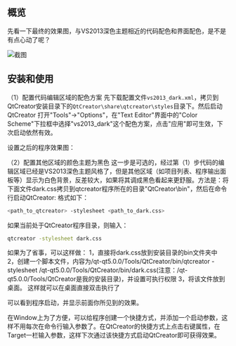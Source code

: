 ## 概览

先看一下最终的效果图，与VS2013深色主题相近的代码配色和界面配色，是不是有点心动了呢？

![截图](screenshot.png "效果图")

## 安装和使用

（1）配置代码编辑区域的配色方案
先下载配置文件`vs2013_dark.xml`，拷贝到QtCreator安装目录下的`QtCreator\share\qtcreator\styles`目录下。然后启动 QtCreator 打开"Tools"->"Options"，在"Text Editor"界面中的"Color Scheme"下拉框中选择"vs2013_dark"这个配色方案，点击"应用"即可生效，下次启动依然有效。
    
设置之后的程序效果图：

（2）配置其他区域的颜色主题为黑色
这一步是可选的，经过第（1）步代码的编辑区域已经是VS2013深色主题风格了，但是其他区域（如项目列表、程序输出面板等）显示为白色背景，反差较大，如果将其调成黑色看起来更舒服。方法是：将下面文件dark.css拷贝到qtcreator程序所在的目录"QtCreator\bin"，然后在命令行启动QtCreator:
格式如下：
```bash
<path_to_qtcreator> -stylesheet <path_to_dark.css>   
```

如果当前处于QtCreator程序目录，则输入：
```bash
qtcreator -stylesheet dark.css
```

如果为了省事，可以这样做：
	1，直接将dark.css放到安装目录的bin文件夹中
	2，创建一个脚本文件，内容为/qt-qt5.0.0/Tools/QtCreator/bin/qtcreator -stylesheet /qt-qt5.0.0/Tools/QtCreator/bin/dark.css(注意：/qt-qt5.0.0/Tools/QtCreator是我的安装目录)，并设置可执行权限
	3，将该文件放到桌面。
这样就可以在桌面直接双击执行了

可以看到程序启动，并显示前面你所见到的效果。

在Window上为了方便，可以给程序创建一个快捷方式，并添加一个启动参数，这样不用每次在命令行输入参数了。在QtCreator的快捷方式上点击右键属性，在Target一栏输入参数，这样下次通过该快捷方式启动QtCreator即可获得效果。
